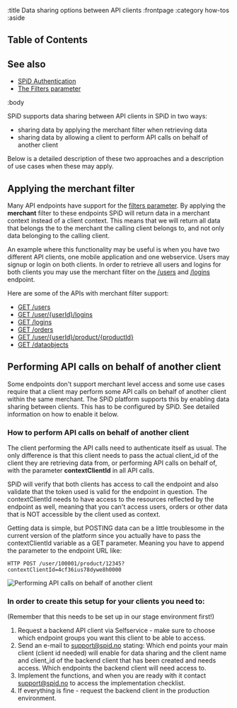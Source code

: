 :title Data sharing options between API clients
:frontpage
:category how-tos
:aside
## Table of Contents

<spid-toc></spid-toc>

## See also

- [SPiD Authentication](/authentication/)
- [The Filters parameter](/endpoints/#filters)

:body

SPiD supports data sharing between API clients in SPiD in two ways:

* sharing data by applying the merchant filter when retrieving data
* sharing data by allowing a client to perform API calls on behalf of another client

Below is a detailed description of these two approaches and a description of use cases when these may apply.

## Applying the merchant filter
Many API endpoints have support for the [filters parameter](/endpoints/#filters). By applying the **merchant** filter 
to these endpoints SPiD will return data in a merchant context instead of a client context. This means that we will 
return all data that belongs the to the merchant the calling client belongs to, and not only data belonging to the 
calling client.

An example where this functionality may be useful is when you have two different API clients, one mobile application 
and one webservice. Users may signup or login on both clients. In order to retrieve all users and logins for both 
clients you may use the merchant filter on the [/users](/endpoints/GET/users/) and [/logins](/endpoints/GET/logins/) 
endpoint.

Here are some of the APIs with merchant filter support:

* [GET /users](/endpoints/GET/users/)
* [GET /user/{userId}/logins](/endpoints/GET/user/{userId}/logins/)
* [GET /logins](/endpoints/GET/logins/)
* [GET /orders](/endpoints/GET/orders/)
* [GET /user/{userId}/product/{productId}](/endpoints/GET/user/{userId}/product/{productId}/)
* [GET /dataobjects](/endpoints/GET/dataobjects/)

## Performing API calls on behalf of another client
Some endpoints don't support merchant level access and some use cases require that a client may perform some API 
calls on behalf of another client within the same merchant. The SPiD platform supports this by enabling data sharing 
between clients. This has to be configured by SPiD. See detailed information on how to enable it below.

### How to perform API calls on behalf of another client
The client performing the API calls need to authenticate itself as usual. The only difference is that this client 
needs to pass the actual client_id of the client they are retrieving data from, or performing API calls on behalf of, 
with the parameter **contextClientId** in all API calls.

SPiD will verify that both clients has access to call the endpoint and also validate that the token used is valid for 
the endpoint in question. The contextClientId needs to have access to the resources reflected by the endpoint as well, 
meaning that you can't access users, orders or other data that is NOT accessible by the client used as context.

Getting data is simple, but POSTING data can be a little troublesome in the current version of the platform since you 
actually have to pass the contextClientId variable as a GET parameter. Meaning you have to append the parameter to the 
endpoint URL like:
```
HTTP POST /user/100001/product/12345?contextClientId=4cf36ius78dywe8h0000
```

![Performing API calls on behalf of another client](/images/data-sharing-between-clients.png)


### In order to create this setup for your clients you need to: 
(Remember that this needs to be set up in our stage environment first!)

1. Request a backend API client via Selfservice - make sure to choose which endpoint groups you want this client to 
be able to access. 
2. Send an e-mail to support@spid.no stating: 
Which end points your main client (client id needed) will enable for data sharing and the client name and client_id 
of the backend client that has been created and needs access. 
Which endpoints the backend client will need access to. 
3. Implement the functions, and when you are ready with it contact support@spid.no to access the implementation checklist. 
4. If everything is fine - request the backend client in the production environment.
